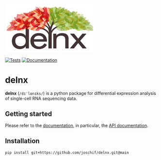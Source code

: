 <img src="docs/_static/images/delnx.png" width="300" alt="delnx">


[![Tests][badge-tests]][tests]
[![Documentation][badge-docs]][documentation]

[badge-tests]: https://img.shields.io/github/actions/workflow/status/joschif/delnx/test.yaml?branch=main
[badge-docs]: https://img.shields.io/readthedocs/delnx

# delnx

**delnx** (`/dɪˈlɒnɪks/`) is a python package for differential expression analysis of single-cell RNA sequencing data.

## Getting started

Please refer to the [documentation][],
in particular, the [API documentation][].

## Installation

```bash
pip install git+https://github.com/joschif/delnx.git@main
```

[issue tracker]: https://github.com/joschif/delnx/issues
[tests]: https://github.com/joschif/delnx/actions/workflows/test.yaml
[documentation]: https://delnx.readthedocs.io
[changelog]: https://delnx.readthedocs.io/en/latest/changelog.html
[api documentation]: https://delnx.readthedocs.io/en/latest/api.html
[pypi]: https://pypi.org/project/delnx
